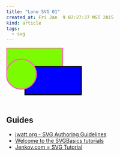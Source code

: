 ```yaml
---
title: "Lone SVG 01"
created_at: Fri Jan  9 07:27:37 MST 2015
kind: article
tags:
  - svg
---
```


<div id="svg-holder-div">
<svg version="1.1"
     baseProfile="full"
     xmlns="http://www.w3.org/2000/svg"
     xmlns:xlink="http://www.w3.org/1999/xlink"
     xmlns:ev="http://www.w3.org/2001/xml-events"
     id="top-svg">

<g id="g1">
<use id="use1" xlink:href="#rect1" style="stroke-width:3px; fill:LawnGreen; stroke:HotPink"/>
<use id="use2" xlink:href="#rect1" transform="translate(50,50)" style="stroke-width:3px; fill:Blue; stroke:Black"/>
<use id="use4" xlink:href="#circle2" transform="translate(0,30)" style="stroke-width:3px; fill:LawnGreen; stroke:HotPink"/>
</g>

<defs>
  <rect id="rect1" x="0" y="0" width="150" height="75" />
  <circle id="circle2" cx="40" cy="40" r="40" />
</defs>

</svg>
</div>

## Guides

* [jwatt.org - SVG Authoring Guidelines](https://jwatt.org/svg/authoring/)
* [Welcome to the SVGBasics tutorials](http://www.svgbasics.com/index.html)
* [Jenkov.com = SVG Tutorial](http://tutorials.jenkov.com/svg/index.html)

<script type="text/javascript">
$(function() {
  var svgele = null;
  svgele = document.createElementNS("http://www.w3.org/2000/svg", "circle");
  svgele.setAttribute("id", "circle1");
  svgele.setAttributeNS(null, "cx", 40);
  svgele.setAttributeNS(null, "cy", 40);
  svgele.setAttributeNS(null, "r",  40);
  $(svgele).appendTo('defs');

  svgele = document.createElementNS("http://www.w3.org/2000/svg", "use");
  svgele.setAttribute("id", "use3");
  svgele.setAttribute("xlink:href", "#circle1");
  svgele.setAttribute("style", "stroke-width:3px; fill:White; stroke:Black;");
  $(svgele).appendTo('#g1');
});
</script>

